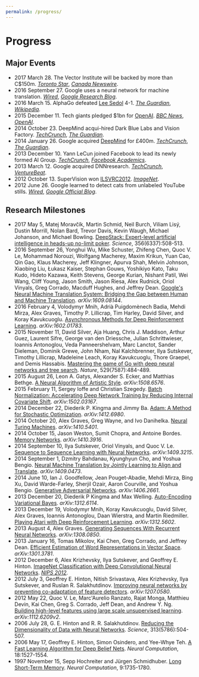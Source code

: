 ```yaml
---
permalink: /progress/
---
```

# Progress

## Major Events

* 2017 March 28. The Vector Institute will be backed by more than C$150m. [*Toronto Star*](https://www.thestar.com/news/gta/2017/03/28/new-toronto-institute-aims-to-be-worldwide-supplier-of-artificial-intelligence-capability.html), [*Canada Newswire*](http://www.newswire.ca/news-releases/canada-funds-125-million-pan-canadian-artificial-intelligence-strategy-616876434.html).
* 2016 September 27. Google uses a neural network for machine translation. [*Wired*](https://www.wired.com/2016/09/google-claims-ai-breakthrough-machine-translation/), [*Google Research Blog*](https://research.googleblog.com/2016/09/a-neural-network-for-machine.html).
* 2016 March 15. AlphaGo defeated [Lee Sedol](https://en.wikipedia.org/wiki/Lee_Sedol) 4-1. [*The Guardian*](https://www.theguardian.com/technology/2016/mar/15/googles-alphago-seals-4-1-victory-over-grandmaster-lee-sedol), [*Wikipedia*](https://en.wikipedia.org/wiki/AlphaGo_versus_Lee_Sedol).
* 2015 December 11. Tech giants pledged $1bn for [OpenAI](http://realai.org/labs/openai/). [*BBC News*](http://www.bbc.com/news/technology-35082344), [*OpenAI*](https://openai.com/blog/introducing-openai/).
* 2014 October 23. DeepMind acqui-hired Dark Blue Labs and Vision Factory. [*TechCrunch*](https://techcrunch.com/2014/10/23/googles-deepmind-acqui-hires-two-ai-teams-in-the-uk-partners-with-oxford/), [*The Guardian*](https://www.theguardian.com/technology/2014/oct/23/google-uk-artificial-intelligence-startups-machine-learning-dark-blue-labs-vision-factory).
* 2014 January 26. Google acquired [DeepMind](http://realai.org/labs/deepmind/) for £400m. [*TechCrunch*](https://techcrunch.com/2014/01/26/google-deepmind/), [*The Guardian*](https://www.theguardian.com/technology/2014/jan/27/google-acquires-uk-artificial-intelligence-startup-deepmind).
* 2013 December 10. Yann LeCun joined Facebook to lead its newly formed AI Group. [*TechCrunch*](https://techcrunch.com/2013/12/09/facebook-artificial-intelligence-lab-lecun/), [*Facebook Academics*](https://www.facebook.com/academics/posts/639860596065351).
* 2013 March 12. Google acquired DNNresearch. [*TechCrunch*](https://techcrunch.com/2013/03/12/google-scoops-up-neural-networks-startup-dnnresearch-to-boost-its-voice-and-image-search-tech/), [*VentureBeat*](http://venturebeat.com/2013/03/12/google-dnnresearch/).
* 2012 October 13. SuperVision won [ILSVRC2012](http://www.image-net.org/challenges/LSVRC/2012/). [*ImageNet*](http://image-net.org/challenges/LSVRC/2012/results.html).
* 2012 June 26. Google learned to detect cats from unlabeled YouTube stills. [*Wired*](https://www.wired.com/2012/06/google-x-neural-network/), [*Google Official Blog*](https://googleblog.blogspot.com/2012/06/using-large-scale-brain-simulations-for.html).

## Research Milestones

* 2017 May 5, Matej Moravčík, Martin Schmid, Neil Burch, Viliam Lisý, Dustin Morrill, Nolan Bard, Trevor Davis, Kevin Waugh, Michael Johanson, and Michael Bowling. [DeepStack: Expert-level artificial intelligence in heads-up no-limit poker](http://science.sciencemag.org/content/356/6337/508). *Science*, 356(6337):508-513.
* 2016 September 26, Yonghui Wu, Mike Schuster, Zhifeng Chen, Quoc V. Le, Mohammad Norouzi, Wolfgang Macherey, Maxim Krikun, Yuan Cao, Qin Gao, Klaus Macherey, Jeff Klingner, Apurva Shah, Melvin Johnson, Xiaobing Liu, Łukasz Kaiser, Stephan Gouws, Yoshikiyo Kato, Taku Kudo, Hideto Kazawa, Keith Stevens, George Kurian, Nishant Patil, Wei Wang, Cliff Young, Jason Smith, Jason Riesa, Alex Rudnick, Oriol Vinyals, Greg Corrado, Macduff Hughes, and Jeffrey Dean. [Google's Neural Machine Translation System: Bridging the Gap between Human and Machine Translation](https://arxiv.org/abs/1609.08144). *arXiv:1609.08144*.
* 2016 February 4, Volodymyr Mnih, Adrià Puigdomènech Badia, Mehdi Mirza, Alex Graves, Timothy P. Lillicrap, Tim Harley, David Silver, and Koray Kavukcuoglu. [Asynchronous Methods for Deep Reinforcement Learning](https://arxiv.org/abs/1602.01783). *arXiv:1602.01783*.
* 2015 November 11, David Silver, Aja Huang, Chris J. Maddison, Arthur Guez, Laurent Sifre, George van den Driessche, Julian Schrittwieser, Ioannis Antonoglou, Veda Panneershelvam, Marc Lanctot, Sander Dieleman, Dominik Grewe, John Nham, Nal Kalchbrenner, Ilya Sutskever, Timothy Lillicrap, Madeleine Leach, Koray Kavukcuoglu, Thore Graepel, and Demis Hassabis. [Mastering the game of Go with deep neural networks and tree search](http://www.nature.com/nature/journal/v529/n7587/full/nature16961.html). *Nature*, 529(7587):484-489.
* 2015 August 26, Leon A. Gatys, Alexander S. Ecker, and Matthias Bethge. [A Neural Algorithm of Artistic Style](https://arxiv.org/abs/1508.6576). *arXiv:1508.6576*.
* 2015 February 11, Sergey Ioffe and Christian Szegedy. [Batch Normalization: Accelerating Deep Network Training by Reducing Internal Covariate Shift](https://arxiv.org/abs/1502.03167). *arXiv:1502.03167*.
* 2014 December 22, Diederik P. Kingma and Jimmy Ba. [Adam: A Method for Stochastic Optimization](https://arxiv.org/abs/1412.6980). *arXiv:1412.6980*.
* 2014 October 20, Alex Graves, Greg Wayne, and Ivo Danihelka. [Neural Turing Machines](https://arxiv.org/abs/1410.5401). *arXiv:1410.5401*.
* 2014 October 15, Jason Weston, Sumit Chopra, and Antoine Bordes. [Memory Networks](https://arxiv.org/abs/1410.3916). *arXiv:1410.3916*.
* 2014 September 10, Ilya Sutskever, Oriol Vinyals, and Quoc V. Le. [Sequence to Sequence Learning with Neural Networks](https://arxiv.org/abs/1409.3215). *arXiv:1409.3215*.
* 2014 September 1, Dzmitry Bahdanau, Kyunghyun Cho, and Yoshua Bengio. [Neural Machine Translation by Jointly Learning to Align and Translate](https://arxiv.org/abs/1409.0473). *arXiv:1409.0473*.
* 2014 June 10, Ian J. Goodfellow, Jean Pouget-Abadie, Mehdi Mirza, Bing Xu, David Warde-Farley, Sherjil Ozair, Aaron Courville, and Yoshua Bengio. [Generative Adversarial Networks](https://arxiv.org/abs/1406.2661). *arXiv:1406.2661*.
* 2013 December 20, Diederik P Kingma and Max Welling. [Auto-Encoding Variational Bayes](https://arxiv.org/abs/1312.6114). *arXiv:1312.6114*.
* 2013 December 19, Volodymyr Mnih, Koray Kavukcuoglu, David Silver, Alex Graves, Ioannis Antonoglou, Daan Wierstra, and Martin Riedmiller. [Playing Atari with Deep Reinforcement Learning](https://arxiv.org/abs/1312.5602). *arXiv:1312.5602*.
* 2013 August 4, Alex Graves. [Generating Sequences With Recurrent Neural Networks](https://arxiv.org/abs/1308.0850). *arXiv:1308.0850*.
* 2013 January 16, Tomas Mikolov, Kai Chen, Greg Corrado, and Jeffrey Dean. [Efficient Estimation of Word Representations in Vector Space](https://arxiv.org/abs/1301.3781). *arXiv:1301.3781*.
* 2012 December 6, Alex Krizhevsky, Ilya Sutskever, and Geoffrey E. Hinton. [ImageNet Classification with Deep Convolutional Neural Networks](http://papers.nips.cc/paper/4824-imagenet-classification-with-deep-convolutional-neural-networks). [*NIPS 2012*](https://nips.cc/Conferences/2012/Schedule?type=Poster).
* 2012 July 3, Geoffrey E. Hinton, Nitish Srivastava, Alex Krizhevsky, Ilya Sutskever, and Ruslan R. Salakhutdinov. [Improving neural networks by preventing co-adaptation of feature detectors](https://arxiv.org/abs/1207.0580). *arXiv:1207.0580*.
* 2012 May 22, Quoc V. Le, Marc'Aurelio Ranzato, Rajat Monga, Matthieu Devin, Kai Chen, Greg S. Corrado, Jeff Dean, and Andrew Y. Ng. [Building high-level features using large scale unsupervised learning](https://arxiv.org/abs/1112.6209v2). *arXiv:1112.6209v2*.
* 2006 July 28, G. E. Hinton and R. R. Salakhutdinov. [Reducing the Dimensionality of Data with Neural Networks](http://science.sciencemag.org/content/313/5786/504). *Science*, 313(5786):504-507.
* 2006 May 17, Geoffrey E. Hinton, Simon Osindero, and Yee-Whye Teh. [A Fast Learning Algorithm for Deep Belief Nets](http://www.mitpressjournals.org/doi/abs/10.1162/neco.2006.18.7.1527). *Neural Computation*, 18:1527-1554.
* 1997 November 15, Sepp Hochreiter and Jürgen Schmidhuber. [Long Short-Term Memory](http://www.mitpressjournals.org/doi/abs/10.1162/neco.1997.9.8.1735). *Neural Computation*, 9:1735-1780.
